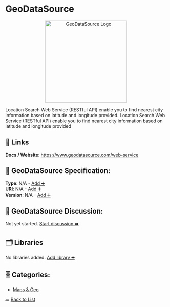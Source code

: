 # GeoDataSource
<p align="center">
    <img width="256" src="https://raw.githubusercontent.com/apis-list/apis-list/main/apis/geodatasource/logo_256x256.png" alt="GeoDataSource Logo"/>
</p>
Location Search Web Service (RESTful API) enable you to find nearest city information based on latitude and longitude provided. Location Search Web Service (RESTful API) enable you to find nearest city information based on latitude and longitude provided

##  🔗 Links
**Docs / Website**: https://www.geodatasource.com/web-service

## 🧬 GeoDataSource Specification:
**Type**: N/A - [Add ➕](https://github.com/apis-list/apis-list/edit/main/apis.yaml#L7450)  
**URI**: N/A - [Add ➕](https://github.com/apis-list/apis-list/edit/main/apis.yaml#L7450)  
**Version**: N/A - [Add ➕](https://github.com/apis-list/apis-list/edit/main/apis.yaml#L7450)

## 💬 GeoDataSource Discussion:
Not yet started. [Start discussion ➡️](https://github.com/apis-list/apis-list/discussions/new)

## 🗂️ Libraries

No libraries added. [Add library ➕](https://github.com/apis-list/apis-list/edit/main/apis.yaml#L7450)    


## 🗄️ Categories:
- [Maps & Geo](https://github.com/apis-list/apis-list#maps--geo-)

🔙  [Back to List](https://github.com/apis-list/apis-list)
